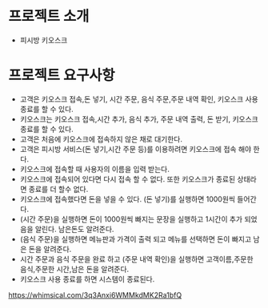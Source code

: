 # 프로젝트 소개
- 피시방 키오스크

# 프로젝트 요구사항
- 고객은 키오스크 접속,돈 넣기, 시간 주문, 음식 주문,주문 내역 확인, 키오스크 사용 종료를 할 수 있다.
- 키오스크는 키오스크 접속,시간 추가, 음식 추가, 주문 내역 출력, 돈 받기, 키오스크 종료를 할 수 있다.
- 고객은 처음에 키오스크에 접속하지 않은 채로 대기한다.
- 고객은 피시방 서비스(돈 넣기,시간 주문 등)를 이용하려면 키오스크에 접속 해야 한다.
- 키오스크에 접속할 때 사용자의 이름을 입력 받는다.
- 키오스크에 접속되어 있다면 다시 접속 할 수 없다. 또한 키오스크가 종료된 상태라면 종료를 더 할수 없다.
- 키오스크에 접속했다면 돈을 넣을 수 있다. (돈 넣기)를 실행하면 1000원씩 들어간다.
- (시간 주문)을 실행하면 돈이 1000원씩 빠지는 문장을 실행하고 1시간이 추가 되었음을 알린다. 남은돈도 알려준다.
- (음식 주문)을 실행하면 메뉴판과 가격이 출력 되고 메뉴를 선택하면 돈이 빠지고 남은 돈을 알려준다.
- 시간 주문과 음식 주문을 완료 하고 (주문 내역 확인)을 실행하면 고객이름,주문한 음식,주문한 시간,남은 돈을 알려준다.
- 키오스크 사용 종료를 하면 시스템이 종료된다.

https://whimsical.com/3q3Anxi6WMMkdMK2Ra1bfQ
